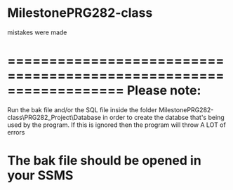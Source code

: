 # MilestonePRG282-class
mistakes were made

==================================================================
Please note:
================================================================== 	
Run the bak file and/or the SQL file inside the folder 
MilestonePRG282-class\PRG282_Project\Database
in order to create the databse that's being used by the program. 
If this is ignored then the program will throw A LOT of errors

The bak file should be opened in your SSMS
==================================================================